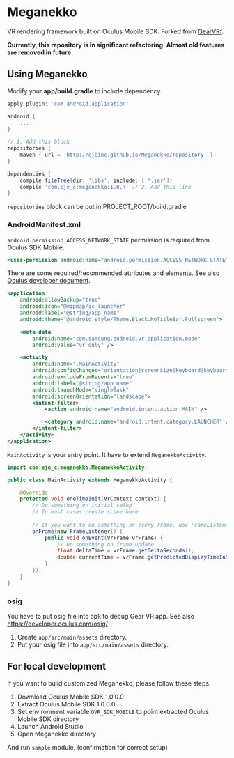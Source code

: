 # Meganekko

VR rendering framework built on Oculus Mobile SDK. Forked from [GearVRf](http://www.gearvrf.org/).

**Currently, this repository is in significant refactoring. Almost old features are removed in future.**

## Using Meganekko

Modify your **app/build.gradle** to include dependency.

```gradle
apply plugin: 'com.android.application'

android {
    ...
}

// 1. Add this block
repositories {
    maven { url = 'http://ejeinc.github.io/Meganekko/repository' }
}

dependencies {
    compile fileTree(dir: 'libs', include: ['*.jar'])
    compile 'com.eje_c:meganekko:1.0.+' // 2. Add this line
}
```

`repositories` block can be put in PROJECT_ROOT/build.gradle

### AndroidManifest.xml

`android.permission.ACCESS_NETWORK_STATE` permission is required from Oculus SDK Mobile.

```xml
<uses-permission android:name="android.permission.ACCESS_NETWORK_STATE" />
```

There are some required/recommended attributes and elements. See also [Oculus developer document](https://developer.oculus.com/documentation/mobilesdk/latest/concepts/mobile-new-apps-intro/#mobile-native-manifest).

```xml
<application
    android:allowBackup="true"
    android:icon="@mipmap/ic_launcher"
    android:label="@string/app_name"
    android:theme="@android:style/Theme.Black.NoTitleBar.Fullscreen">

    <meta-data
        android:name="com.samsung.android.vr.application.mode"
        android:value="vr_only" />

    <activity
        android:name=".MainActivity"
        android:configChanges="orientation|screenSize|keyboard|keyboardHidden"
        android:excludeFromRecents="true"
        android:label="@string/app_name"
        android:launchMode="singleTask"
        android:screenOrientation="landscape">
        <intent-filter>
            <action android:name="android.intent.action.MAIN" />

            <category android:name="android.intent.category.LAUNCHER" />
        </intent-filter>
    </activity>
</application>
```

`MainActivity` is your entry point. It have to extend `MeganekkoActivity`.

```java
import com.eje_c.meganekko.MeganekkoActivity;

public class MainActivity extends MeganekkoActivity {

    @Override
    protected void oneTimeInit(VrContext context) {
        // Do something on initial setup
        // In most cases create scene here
        
        // If you want to do something on every frame, use FrameListener
        onFrame(new FrameListener() {
            public void onEvent(VrFrame vrFrame) {
                // Do something on frame update
                float deltaTime = vrFrame.getDeltaSeconds();
                double currentTime = vrFrame.getPredictedDisplayTimeInSeconds();
            }
        });
    }
}
```

### osig

You have to put osig file into apk to debug Gear VR app. See also https://developer.oculus.com/osig/

1. Create `app/src/main/assets` directory.
2. Put your osig file into `app/src/main/assets` directory.

## For local development

If you want to build customized Meganekko, please follow these steps.

1. Download Oculus Mobile SDK 1.0.0.0
2. Extract Oculus Mobile SDK 1.0.0.0
3. Set environment variable `OVR_SDK_MOBILE` to point extracted Oculus Mobile SDK directory
4. Launch Android Studio
5. Open Meganekko directory

And run `sample` module. (confirmation for correct setup)
